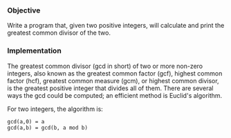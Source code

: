 ### Objective

Write a program that, given two positive integers, will calculate and print the greatest common divisor of the two.


### Implementation

The greatest common divisor (gcd in short) of two or more non-zero integers, also known as the greatest common factor (gcf), highest common factor (hcf), greatest common measure (gcm), or highest common divisor, is the greatest positive integer that divides all of them. There are several ways the gcd could be computed; an efficient method is Euclid's algorithm. 

For two integers, the algorithm is:

```
gcd(a,0) = a
gcd(a,b) = gcd(b, a mod b)
```
